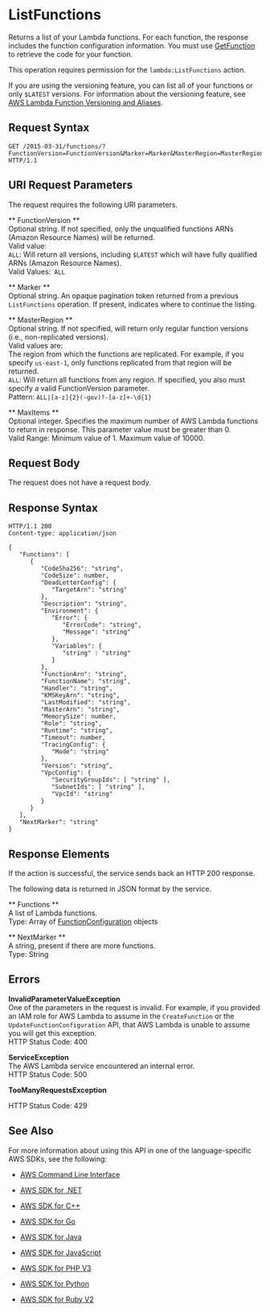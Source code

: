 # ListFunctions<a name="API_ListFunctions"></a>

Returns a list of your Lambda functions\. For each function, the response includes the function configuration information\. You must use [GetFunction](API_GetFunction.md) to retrieve the code for your function\.

This operation requires permission for the `lambda:ListFunctions` action\.

If you are using the versioning feature, you can list all of your functions or only `$LATEST` versions\. For information about the versioning feature, see [AWS Lambda Function Versioning and Aliases](http://docs.aws.amazon.com/lambda/latest/dg/versioning-aliases.html)\. 

## Request Syntax<a name="API_ListFunctions_RequestSyntax"></a>

```
GET /2015-03-31/functions/?FunctionVersion=FunctionVersion&Marker=Marker&MasterRegion=MasterRegion&MaxItems=MaxItems HTTP/1.1
```

## URI Request Parameters<a name="API_ListFunctions_RequestParameters"></a>

The request requires the following URI parameters\.

 ** FunctionVersion **   
Optional string\. If not specified, only the unqualified functions ARNs \(Amazon Resource Names\) will be returned\.  
Valid value:  
 `ALL`: Will return all versions, including `$LATEST` which will have fully qualified ARNs \(Amazon Resource Names\)\.  
Valid Values:` ALL` 

 ** Marker **   
Optional string\. An opaque pagination token returned from a previous `ListFunctions` operation\. If present, indicates where to continue the listing\. 

 ** MasterRegion **   
Optional string\. If not specified, will return only regular function versions \(i\.e\., non\-replicated versions\)\.  
Valid values are:  
The region from which the functions are replicated\. For example, if you specify `us-east-1`, only functions replicated from that region will be returned\.  
 `ALL`: Will return all functions from any region\. If specified, you also must specify a valid FunctionVersion parameter\.  
Pattern: `ALL|[a-z]{2}(-gov)?-[a-z]+-\d{1}` 

 ** MaxItems **   
Optional integer\. Specifies the maximum number of AWS Lambda functions to return in response\. This parameter value must be greater than 0\.  
Valid Range: Minimum value of 1\. Maximum value of 10000\.

## Request Body<a name="API_ListFunctions_RequestBody"></a>

The request does not have a request body\.

## Response Syntax<a name="API_ListFunctions_ResponseSyntax"></a>

```
HTTP/1.1 200
Content-type: application/json

{
   "Functions": [ 
      { 
         "CodeSha256": "string",
         "CodeSize": number,
         "DeadLetterConfig": { 
            "TargetArn": "string"
         },
         "Description": "string",
         "Environment": { 
            "Error": { 
               "ErrorCode": "string",
               "Message": "string"
            },
            "Variables": { 
               "string" : "string" 
            }
         },
         "FunctionArn": "string",
         "FunctionName": "string",
         "Handler": "string",
         "KMSKeyArn": "string",
         "LastModified": "string",
         "MasterArn": "string",
         "MemorySize": number,
         "Role": "string",
         "Runtime": "string",
         "Timeout": number,
         "TracingConfig": { 
            "Mode": "string"
         },
         "Version": "string",
         "VpcConfig": { 
            "SecurityGroupIds": [ "string" ],
            "SubnetIds": [ "string" ],
            "VpcId": "string"
         }
      }
   ],
   "NextMarker": "string"
}
```

## Response Elements<a name="API_ListFunctions_ResponseElements"></a>

If the action is successful, the service sends back an HTTP 200 response\.

The following data is returned in JSON format by the service\.

 ** Functions **   
A list of Lambda functions\.  
Type: Array of [FunctionConfiguration](API_FunctionConfiguration.md) objects

 ** NextMarker **   
A string, present if there are more functions\.  
Type: String

## Errors<a name="API_ListFunctions_Errors"></a>

 **InvalidParameterValueException**   
One of the parameters in the request is invalid\. For example, if you provided an IAM role for AWS Lambda to assume in the `CreateFunction` or the `UpdateFunctionConfiguration` API, that AWS Lambda is unable to assume you will get this exception\.  
HTTP Status Code: 400

 **ServiceException**   
The AWS Lambda service encountered an internal error\.  
HTTP Status Code: 500

 **TooManyRequestsException**   
   
HTTP Status Code: 429

## See Also<a name="API_ListFunctions_SeeAlso"></a>

For more information about using this API in one of the language\-specific AWS SDKs, see the following:

+  [AWS Command Line Interface](http://docs.aws.amazon.com/goto/aws-cli/lambda-2015-03-31/ListFunctions) 

+  [AWS SDK for \.NET](http://docs.aws.amazon.com/goto/DotNetSDKV3/lambda-2015-03-31/ListFunctions) 

+  [AWS SDK for C\+\+](http://docs.aws.amazon.com/goto/SdkForCpp/lambda-2015-03-31/ListFunctions) 

+  [AWS SDK for Go](http://docs.aws.amazon.com/goto/SdkForGoV1/lambda-2015-03-31/ListFunctions) 

+  [AWS SDK for Java](http://docs.aws.amazon.com/goto/SdkForJava/lambda-2015-03-31/ListFunctions) 

+  [AWS SDK for JavaScript](http://docs.aws.amazon.com/goto/AWSJavaScriptSDK/lambda-2015-03-31/ListFunctions) 

+  [AWS SDK for PHP V3](http://docs.aws.amazon.com/goto/SdkForPHPV3/lambda-2015-03-31/ListFunctions) 

+  [AWS SDK for Python](http://docs.aws.amazon.com/goto/boto3/lambda-2015-03-31/ListFunctions) 

+  [AWS SDK for Ruby V2](http://docs.aws.amazon.com/goto/SdkForRubyV2/lambda-2015-03-31/ListFunctions) 